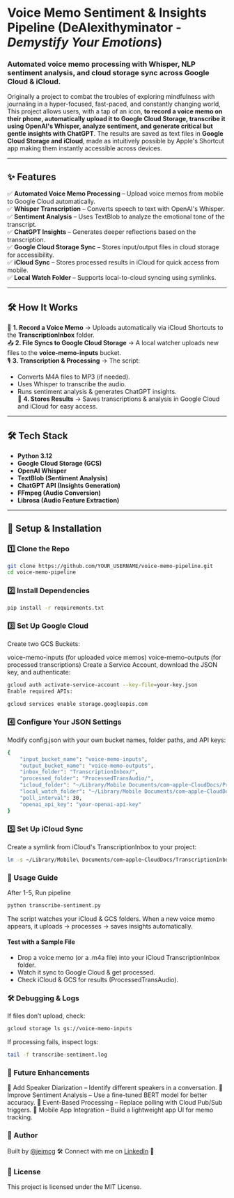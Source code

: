 # Voice Memo Sentiment & Insights Pipeline (DeAlexithyminator - *Demystify Your Emotions*)  

### **Automated voice memo processing with Whisper, NLP sentiment analysis, and cloud storage sync across Google Cloud & iCloud.**  

Originally a project to combat the troubles of exploring mindfulness with journaling in a hyper-focused, fast-paced, and constantly changing world, This project allows users, with a tap of an icon, **to record a voice memo on their phone, automatically upload it to Google Cloud Storage, transcribe it using OpenAI's Whisper, analyze sentiment, and generate critical but gentle insights with ChatGPT**. The results are saved as text files in **Google Cloud Storage and iCloud**, made as intuitively possible by Apple's Shortcut app making them instantly accessible across devices.  

---

## **✨ Features**
✅ **Automated Voice Memo Processing** – Upload voice memos from mobile to Google Cloud automatically.  
✅ **Whisper Transcription** – Converts speech to text with OpenAI's Whisper.  
✅ **Sentiment Analysis** – Uses TextBlob to analyze the emotional tone of the transcript.  
✅ **ChatGPT Insights** – Generates deeper reflections based on the transcription.  
✅ **Google Cloud Storage Sync** – Stores input/output files in cloud storage for accessibility.  
✅ **iCloud Sync** – Stores processed results in iCloud for quick access from mobile.  
✅ **Local Watch Folder** – Supports local-to-cloud syncing using symlinks.  

---

## **🛠️ How It Works**
📱 **1. Record a Voice Memo** → Uploads automatically via iCloud Shortcuts to the **TranscriptionInbox** folder.  
📤 **2. File Syncs to Google Cloud Storage** → A local watcher uploads new files to the **voice-memo-inputs** bucket.  
🎙️ **3. Transcription & Processing** → The script:  
   - Converts M4A files to MP3 (if needed).  
   - Uses Whisper to transcribe the audio.  
   - Runs sentiment analysis & generates ChatGPT insights.  
📄 **4. Stores Results** → Saves transcriptions & analysis in Google Cloud and iCloud for easy access.  

---

## **🛠️ Tech Stack**
- **Python 3.12**  
- **Google Cloud Storage (GCS)**  
- **OpenAI Whisper**  
- **TextBlob (Sentiment Analysis)**  
- **ChatGPT API (Insights Generation)**  
- **FFmpeg (Audio Conversion)**  
- **Librosa (Audio Feature Extraction)**  

---

## **🚀 Setup & Installation**

### **1️⃣ Clone the Repo**
```sh
git clone https://github.com/YOUR_USERNAME/voice-memo-pipeline.git
cd voice-memo-pipeline
```

### **2️⃣ Install Dependencies**
```sh
pip install -r requirements.txt
```

### **3️⃣ Set Up Google Cloud**
Create two GCS Buckets:

voice-memo-inputs (for uploaded voice memos)
voice-memo-outputs (for processed transcriptions)
Create a Service Account, download the JSON key, and authenticate:

```sh
gcloud auth activate-service-account --key-file=your-key.json
Enable required APIs:
```

```sh
gcloud services enable storage.googleapis.com
```

### **4️⃣ Configure Your JSON Settings**
Modify config.json with your own bucket names, folder paths, and API keys:
```sh
{
    "input_bucket_name": "voice-memo-inputs",
    "output_bucket_name": "voice-memo-outputs",
    "inbox_folder": "TranscriptionInbox/",
    "processed_folder": "ProcessedTransAudio/",
    "icloud_folder": "~/Library/Mobile Documents/com~apple~CloudDocs/ProcessedTransAudio",
    "local_watch_folder": "~/Library/Mobile Documents/com~apple~CloudDocs/TranscriptionInbox",
    "poll_interval": 30,
    "openai_api_key": "your-openai-api-key"
}
```

### **5️⃣ Set Up iCloud Sync**
Create a symlink from iCloud's TranscriptionInbox to your project:

```sh
ln -s ~/Library/Mobile\ Documents/com~apple~CloudDocs/TranscriptionInbox ~/voice-memo-pipeline/data/inbox
```

### **📝 Usage Guide**
After 1-5, Run pipeline
```sh
python transcribe-sentiment.py
```
The script watches your iCloud & GCS folders.
When a new voice memo appears, it uploads → processes → saves insights automatically.

#### **Test with a Sample File**
- Drop a voice memo (or a .m4a file) into your iCloud TranscriptionInbox folder.
- Watch it sync to Google Cloud & get processed.
- Check iCloud & GCS for results (ProcessedTransAudio).

### **🛠️ Debugging & Logs**
If files don’t upload, check:

```sh
gcloud storage ls gs://voice-memo-inputs
```
If processing fails, inspect logs:

```sh
tail -f transcribe-sentiment.log
```

### **🚀 Future Enhancements**
🔹 Add Speaker Diarization – Identify different speakers in a conversation.
🔹 Improve Sentiment Analysis – Use a fine-tuned BERT model for better accuracy.
🔹 Event-Based Processing – Replace polling with Cloud Pub/Sub triggers.
🔹 Mobile App Integration – Build a lightweight app UI for memo tracking.

### **👤 Author**
Built by [@jeimcg](https://github.com/jeimcg) 🛠️
Connect with me on [LinkedIn](https://www.linkedin.com/in/jares-mcgill-71676222a/) 🚀

### **📜 License**
This project is licensed under the MIT License.
